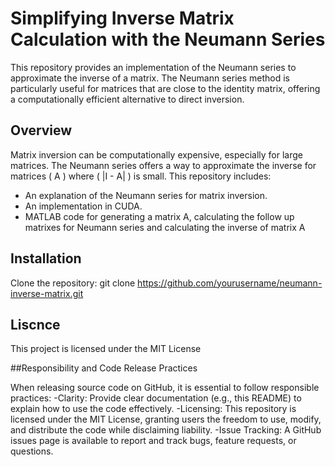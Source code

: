 # Simplifying Inverse Matrix Calculation with the Neumann Series

This repository provides an implementation of the Neumann series to approximate the inverse of a matrix.
The Neumann series method is particularly useful for matrices that are close to the identity matrix, offering a computationally efficient alternative to direct inversion.

## Overview

Matrix inversion can be computationally expensive, especially for large matrices.
The Neumann series offers a way to approximate the inverse for matrices \( A \) where \( \|I - A\| \) is small. This repository includes:
- An explanation of the Neumann series for matrix inversion.
- An implementation in CUDA.
- MATLAB code for generating a matrix A, calculating the follow up matrixes for Neumann series and calculating the inverse of matrix A

## Installation

Clone the repository:
git clone https://github.com/yourusername/neumann-inverse-matrix.git

## Liscnce

This project is licensed under the MIT License

##Responsibility and Code Release Practices

When releasing source code on GitHub, it is essential to follow responsible practices:
-Clarity: Provide clear documentation (e.g., this README) to explain how to use the code effectively.
-Licensing: This repository is licensed under the MIT License, granting users the freedom to use, modify, and distribute the code while disclaiming liability.
-Issue Tracking: A GitHub issues page is available to report and track bugs, feature requests, or questions.

